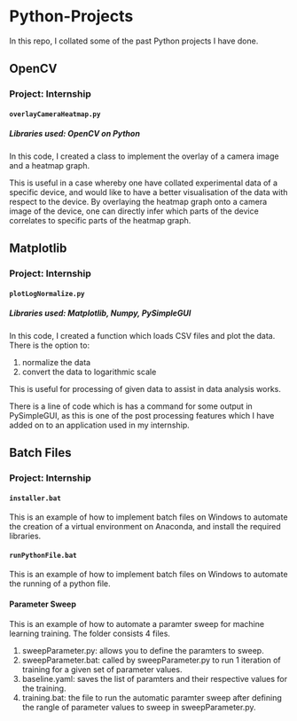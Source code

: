 # Python-Projects

In this repo, I collated some of the past Python projects I have done.

## OpenCV

### Project: Internship

#### `overlayCameraHeatmap.py`
##### _Libraries used: OpenCV on Python_

In this code, I created a class to implement the overlay of a camera image and a heatmap graph. 

This is useful in a case whereby one have collated experimental data of a specific device, and would like to have a better visualisation of the data with respect to the device. By overlaying the heatmap graph onto a camera image of the device, one can directly infer which parts of the device correlates to specific parts of the heatmap graph.

## Matplotlib

### Project: Internship

#### `plotLogNormalize.py`
##### _Libraries used: Matplotlib, Numpy, PySimpleGUI_

In this code, I created a function which loads CSV files and plot the data. There is the option to:
1. normalize the data
2. convert the data to logarithmic scale

This is useful for processing of given data to assist in data analysis works.

There is a line of code which is has a command for some output in PySimpleGUI, as this is one of the post processing features which I have added on to an application used in my internship. 

## Batch Files

### Project: Internship

#### `installer.bat`
This is an example of how to implement batch files on Windows to automate the creation of a virtual environment on Anaconda, and install the required libraries.

#### `runPythonFile.bat`
This is an example of how to implement batch files on Windows to automate the running of a python file.

#### Parameter Sweep
This is an example of how to automate a paramter sweep for machine learning training. The folder consists 4 files.
1. sweepParameter.py: allows you to define the paramters to sweep.
2. sweepParameter.bat: called by sweepParameter.py to run 1 iteration of training for a given set of parameter values.
3. baseline.yaml: saves the list of paramters and their respective values for the training.
4. training.bat: the file to run the automatic paramter sweep after defining the rangle of parameter values to sweep in sweepParameter.py.
